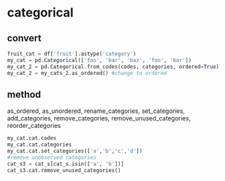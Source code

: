 # categorical

## convert
```python
fruit_cat = df['fruit'].astype('category')
my_cat = pd.Categorical(['foo', 'bar', 'baz', 'foo', 'bar'])
my_cat_2 = pd.Categorical.from_codes(codes, categories, ordered=True)
my_cat_2 = my_cats_2.as_ordered() #change to ordered
```

## method
as_ordered, as_unordered, rename_categories, set_categories,
add_categories, remove_categories, remove_unused_categories, reorder_categories
```python
my_cat.cat.codes
my_cat.cat.categories
my_cat.cat.set_categories(['a','b','c','d'])
#remove unobserved categories
cat_s3 = cat_s[cat_s.isin(['a', 'b'])]
cat_s3.cat.remove_unused_categories()
```
